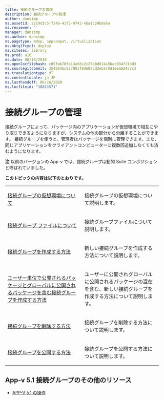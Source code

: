 ```yaml
---
title: 接続グループの管理
description: 接続グループの管理
author: dansimp
ms.assetid: 22c9d3cb-7246-4173-9742-4ba1c24b0a6a
ms.reviewer: ''
manager: dansimp
ms.author: dansimp
ms.pagetype: mdop, appcompat, virtualization
ms.mktglfcycl: deploy
ms.sitesec: library
ms.prod: w10
ms.date: 06/16/2016
ms.openlocfilehash: c89fab70fa13a66c2c27b8d014a5bac034f21bd3
ms.sourcegitcommit: 354664bc527d93f80687cd2eba70d1eea024c7c3
ms.translationtype: MT
ms.contentlocale: ja-JP
ms.lasthandoff: 06/26/2020
ms.locfileid: "10813571"
---
```

# 接続グループの管理


接続グループによって、パッケージ内のアプリケーションが仮想環境で相互にやり取りできるようになりますが、システムの他の部分から分離することができます。 接続グループを使うと、管理者はパッケージを個別に管理できます。また、同じアプリケーションをクライアントコンピューターに複数回追加しなくても済むようになります。

**注** 以前のバージョンの App-v では、接続グループは動的 Suite コンポジションと呼ばれていました。

 

**このトピックの内容は以下のとおりです。**

<table>
<colgroup>
<col width="50%" />
<col width="50%" />
</colgroup>
<tbody>
<tr class="odd">
<td align="left"><p><a href="about-the-connection-group-virtual-environment51.md" data-raw-source="[About the Connection Group Virtual Environment](about-the-connection-group-virtual-environment51.md)">接続グループの仮想環境について</a></p></td>
<td align="left"><p>接続グループの仮想環境について説明します。</p></td>
</tr>
<tr class="even">
<td align="left"><p><a href="about-the-connection-group-file51.md" data-raw-source="[About the Connection Group File](about-the-connection-group-file51.md)">接続グループ ファイルについて</a></p></td>
<td align="left"><p>接続グループファイルについて説明します。</p></td>
</tr>
<tr class="odd">
<td align="left"><p><a href="how-to-create-a-connection-group51.md" data-raw-source="[How to Create a Connection Group](how-to-create-a-connection-group51.md)">接続グループを作成する方法</a></p></td>
<td align="left"><p>新しい接続グループを作成する方法について説明します。</p></td>
</tr>
<tr class="even">
<td align="left"><p><a href="how-to-create-a-connection-group-with-user-published-and-globally-published-packages51.md" data-raw-source="[How to Create a Connection Group with User-Published and Globally Published Packages](how-to-create-a-connection-group-with-user-published-and-globally-published-packages51.md)">ユーザー単位で公開されるパッケージとグローバルに公開されるパッケージを含む接続グループを作成する方法</a></p></td>
<td align="left"><p>ユーザーに公開されグローバルに公開されるパッケージの混在を含む、新しい接続グループを作成する方法について説明します。</p></td>
</tr>
<tr class="odd">
<td align="left"><p><a href="how-to-delete-a-connection-group51.md" data-raw-source="[How to Delete a Connection Group](how-to-delete-a-connection-group51.md)">接続グループを削除する方法</a></p></td>
<td align="left"><p>接続グループを削除する方法について説明します。</p></td>
</tr>
<tr class="even">
<td align="left"><p><a href="how-to-publish-a-connection-group51.md" data-raw-source="[How to Publish a Connection Group](how-to-publish-a-connection-group51.md)">接続グループを公開する方法</a></p></td>
<td align="left"><p>接続グループを公開する方法について説明します。</p></td>
</tr>
</tbody>
</table>

 






## App-v 5.1 接続グループのその他のリソース


-   [APP-V 5.1 の操作](operations-for-app-v-51.md)

 

 





